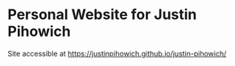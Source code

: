 # Personal Website for Justin Pihowich

Site accessible at https://justinpihowich.github.io/justin-pihowich/
